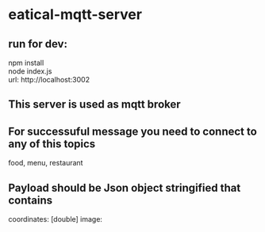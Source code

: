 # eatical-mqtt-server

## run for dev: 
  npm install <br/>
  node index.js <br/>
  url: http://localhost:3002 <br/>
  
## This server is used as mqtt broker

## For successuful message you need to connect to any of this topics
   food,
   menu,
   restaurant
## Payload should be Json object stringified that contains 
   coordinates: [double]
   image: <image data>
